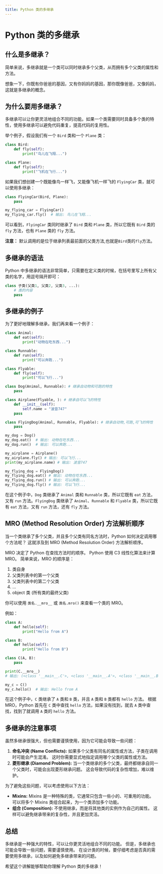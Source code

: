 ```yaml
---
title: Python 类的多继承
---
```


# Python 类的多继承

## 什么是多继承？

简单来说，多继承就是一个类可以同时继承多个父类，从而拥有多个父类的属性和方法。

想象一下，你既有你爸爸的基因，又有你妈妈的基因，那你既像爸爸，又像妈妈，这就是多继承的概念。

## 为什么要用多继承？

多继承可以让你更灵活地组合不同的功能。如果一个类需要同时具备多个类的特性，使用多继承可以避免代码重复，提高代码的复用性。

举个例子，假设我们有一个 `Bird` 类和一个 `Plane` 类：

```python
class Bird:
    def fly(self):
        print("鸟儿在飞翔...")

class Plane:
    def fly(self):
        print("飞机在飞行...")
```

如果我们想创建一个既能像鸟一样飞，又能像飞机一样飞的 `FlyingCar` 类，就可以使用多继承：

```python
class FlyingCar(Bird, Plane):
    pass

my_flying_car = FlyingCar()
my_flying_car.fly()  # 输出: 鸟儿在飞翔...
```

可以看到，`FlyingCar` 类同时继承了 `Bird` 类和 `Plane` 类，所以它既有 `Bird` 类的 `fly` 方法，也有 `Plane` 类的 `fly` 方法。

**注意：**  默认调用的是位于继承列表最前面的父类方法,也就是`Bird`类的`fly`方法。

## 多继承的语法

Python 中多继承的语法非常简单，只需要在定义类的时候，在括号里写上所有父类的名字，用逗号隔开即可：

```python
class 子类(父类1, 父类2, 父类3, ...):
    # 类的内容
    pass
```

## 多继承的例子

为了更好地理解多继承，我们再来看一个例子：

```python
class Animal:
    def eat(self):
        print("动物在吃东西...")

class Runnable:
    def run(self):
        print("可以奔跑...")

class Flyable:
    def fly(self):
        print("可以飞行...")

class Dog(Animal, Runnable): # 继承自动物和可跑的特性
    pass

class Airplane(Flyable, ): # 继承自可以飞的特性
    def __init__(self):
        self.name = "波音747"
    pass

class FlyingDog(Animal, Runnable, Flyable): # 继承自动物,可跑,可飞的特性
    pass

my_dog = Dog()
my_dog.eat()  # 输出: 动物在吃东西...
my_dog.run()  # 输出: 可以奔跑...

my_airplane = Airplane()
my_airplane.fly() # 输出: 可以飞行...
print(my_airplane.name) # 输出: 波音747

my_flying_dog = FlyingDog()
my_flying_dog.eat() # 输出: 动物在吃东西...
my_flying_dog.run() # 输出: 可以奔跑...
my_flying_dog.fly() # 输出: 可以飞行...
```

在这个例子中，`Dog` 类继承了 `Animal` 类和 `Runnable` 类，所以它既有 `eat` 方法，又有 `run` 方法。`FlyingDog` 类继承了 `Animal`、`Runnable` 和 `Flyable` 类，所以它既有 `eat` 方法，又有 `run` 方法，还有 `fly` 方法。

## MRO (Method Resolution Order) 方法解析顺序

当一个类继承了多个父类，并且多个父类有同名方法时，Python 如何决定调用哪个方法呢？ 这就涉及到 MRO (Method Resolution Order) 方法解析顺序。

MRO 决定了 Python 在查找方法时的顺序。  Python 使用 C3 线性化算法来计算 MRO。  简单来说，MRO 的顺序是：

1.  类自身
2.  父类列表中的第一个父类
3.  父类列表中的第二个父类
4.  ...
5.  object 类 (所有类的最终父类)

你可以使用 `类名.__mro__` 或 `类名.mro()`  来查看一个类的 MRO。

例如：

```python
class A:
    def hello(self):
        print("Hello from A")

class B:
    def hello(self):
        print("Hello from B")

class C(A, B):
    pass

print(C.__mro__)
# 输出: (<class '__main__.C'>, <class '__main__.A'>, <class '__main__.B'>, <class 'object'>)

my_c = C()
my_c.hello()  # 输出: Hello from A
```

在这个例子中，`C` 类继承了 `A` 类和 `B` 类，并且 `A` 类和 `B` 类都有 `hello` 方法。  根据 MRO，Python 首先在 `C` 类中查找 `hello` 方法，如果没有找到，就去 `A` 类中查找，找到了就调用 `A` 类的 `hello` 方法。

## 多继承的注意事项

虽然多继承很强大，但也需要谨慎使用，因为它可能会导致一些问题：

1.  **命名冲突 (Name Conflicts):**  如果多个父类有同名的属性或方法，子类在调用时可能会产生混淆。  这时你需要显式地指定调用哪个父类的属性或方法。
2.  **菱形继承 (Diamond Problem):**  当一个类继承的多个父类，最终都继承自同一个父类时，可能会出现菱形继承问题。  这会导致代码的复杂性增加，难以维护。

为了避免这些问题，可以考虑使用以下方法：

*   **Mixins:**  Mixins 是一种特殊的类，它通常只包含一些小的、可重用的功能。  可以将多个 Mixins 类组合起来，为一个类添加多个功能。
*   **组合 (Composition):**  不使用继承，而是将其他类的实例作为自己的属性。  这样可以避免继承带来的复杂性，并且更加灵活。

## 总结

多继承是一种强大的特性，可以让你更灵活地组合不同的功能。  但是，多继承也可能会导致一些问题，需要谨慎使用。  在设计类的时候，要仔细考虑是否真的需要使用多继承，以及如何避免多继承带来的问题。

希望这个讲解能够帮助你理解 Python 类的多继承！
